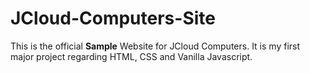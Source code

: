 # JCloud-Computers-Site

This is the official **Sample** Website for JCloud Computers.
It is my first major project regarding HTML, CSS and Vanilla Javascript.
